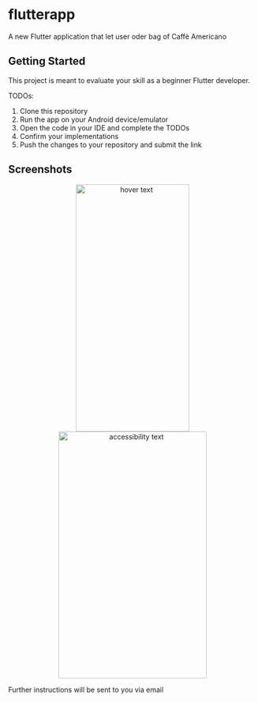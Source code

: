 # flutterapp

A new Flutter application that let user oder bag of Caffè Americano

## Getting Started

This project is meant to evaluate your skill as a beginner Flutter developer.

TODOs:
1. Clone this repository
2. Run the app on your Android device/emulator
3. Open the code in your IDE and complete the TODOs
4. Confirm your implementations
5. Push the changes to your repository and submit the link

## Screenshots

<p align="center">
  <img src="https://github.com/devmike01/flutter_app/blob/master/device-2020-06-09-205714.png" width="230" height="500" title="hover text">
  <img src="https://github.com/devmike01/flutter_app/blob/master/device-2020-06-09-205828.png" width="300" height="500" alt="accessibility text">
</p>

Further instructions will be sent to you via email
